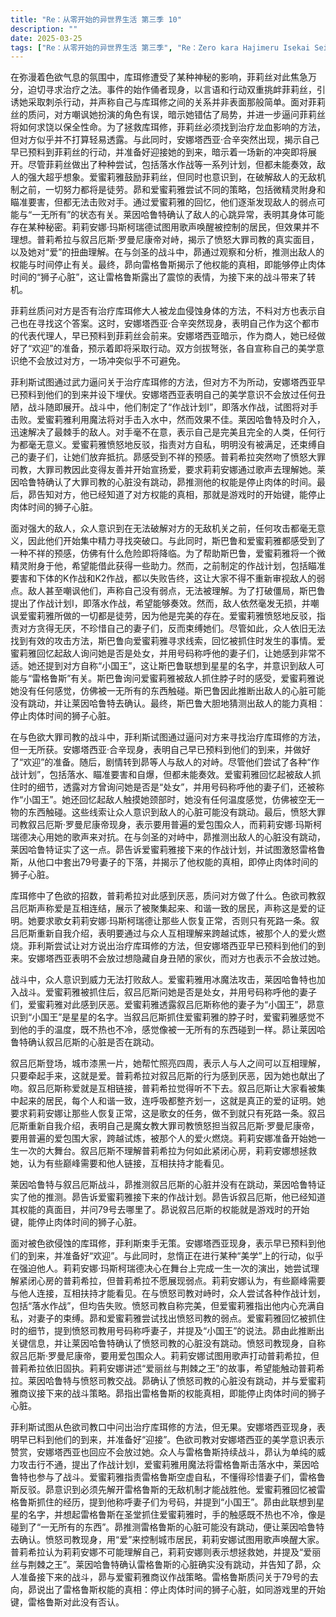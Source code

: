 ```yaml
---
title: "Re：从零开始的异世界生活 第三季 10"
description: ""
date: 2025-03-25
tags: ["Re：从零开始的异世界生活 第三季", "Re：Zero kara Hajimeru Isekai Seikatsu 3rd Season", "202410"]
---
```


在弥漫着色欲气息的氛围中，库珥修遭受了某种神秘的影响，菲莉丝对此焦急万分，迫切寻求治疗之法。事件的始作俑者现身，以言语和行动双重挑衅菲莉丝，引诱她采取刺杀行动，并声称自己与库珥修之间的关系并非表面那般简单。面对菲莉丝的质问，对方嘲讽她扮演的角色有误，暗示她错估了局势，并进一步逼问菲莉丝将如何求饶以保全性命。为了拯救库珥修，菲莉丝必须找到治疗龙血影响的方法，但对方似乎并不打算轻易透露。与此同时，安娜塔西亚·合辛突然出现，揭示自己早已预料到菲莉丝的行动，并准备好迎接她的到来，暗示着一场新的冲突即将展开。尽管菲莉丝做出了种种尝试，包括落水作战等一系列计划，但都未能奏效，敌人的强大超乎想象。爱蜜莉雅鼓励菲莉丝，但同时也意识到，在破解敌人的无敌机制之前，一切努力都将是徒劳。昴和爱蜜莉雅尝试不同的策略，包括微精灵附身和瞄准要害，但都无法击败对手。通过爱蜜莉雅的回忆，他们逐渐发现敌人的弱点可能与“一无所有”的状态有关。莱因哈鲁特确认了敌人的心跳异常，表明其身体可能存在某种秘密。莉莉安娜·玛斯柯瑞德试图用歌声唤醒被控制的居民，但效果并不理想。普莉希拉与叙吕厄斯·罗曼尼康帝对峙，揭示了愤怒大罪司教的真实面目，以及她对“爱”的扭曲理解。在与剑圣的战斗中，昴通过观察和分析，推测出敌人的权能与时间停止有关。最终，昴向雷格鲁斯揭示了他权能的真相，即能够停止肉体时间的“狮子心脏”，这让雷格鲁斯露出了震惊的表情，为接下来的战斗带来了转机。

菲莉丝质问对方是否有治疗库珥修大人被龙血侵蚀身体的方法，不料对方也表示自己也在寻找这个答案。这时，安娜塔西亚·合辛突然现身，表明自己作为这个都市的代表代理人，早已预料到菲莉丝会前来。安娜塔西亚暗示，作为商人，她已经做好了“欢迎”的准备，预示着即将采取行动。双方剑拔弩张，各自宣称自己的美学意识绝不会放过对方，一场冲突似乎不可避免。

菲利斯试图通过武力逼问关于治疗库珥修的方法，但对方不为所动，安娜塔西亚早已预料到他们的到来并设下埋伏。安娜塔西亚表明自己的美学意识不会放过任何丑陋，战斗随即展开。战斗中，他们制定了“作战计划I”，即落水作战，试图将对手击败。爱蜜莉雅利用魔法将对手击入水中，然而效果不佳。莱因哈鲁特及时介入，迅速解决了最棘手的敌人。对手毫不在意，表示自己是完美且完全的人类，任何行为都毫无意义。爱蜜莉雅愤怒地反驳，指责对方自私，明明没有被满足，还束缚自己的妻子们，让她们放弃抵抗。昴感受到不祥的预感。普莉希拉突然吻了愤怒大罪司教，大罪司教因此变得友善并开始宣扬爱，要求莉莉安娜通过歌声去理解她。莱因哈鲁特确认了大罪司教的心脏没有跳动，昴推测他的权能是停止肉体的时间。最后，昴告知对方，他已经知道了对方权能的真相，那就是游戏时的开始键，能停止肉体时间的狮子心脏。

面对强大的敌人，众人意识到在无法破解对方的无敌机关之前，任何攻击都毫无意义，因此他们开始集中精力寻找突破口。与此同时，斯巴鲁和爱蜜莉雅都感受到了一种不祥的预感，仿佛有什么危险即将降临。为了帮助斯巴鲁，爱蜜莉雅将一个微精灵附身于他，希望能借此获得一些助力。然而，之前制定的作战计划，包括瞄准要害和下体的K作战和K2作战，都以失败告终，这让大家不得不重新审视敌人的弱点。敌人甚至嘲讽他们，声称自己没有弱点，无法被理解。为了打破僵局，斯巴鲁提出了作战计划I，即落水作战，希望能够奏效。然而，敌人依然毫发无损，并嘲讽爱蜜莉雅所做的一切都是徒劳，因为他是完美的存在。爱蜜莉雅愤怒地反驳，指责对方贪得无厌，不珍惜自己的妻子们，反而束缚她们。尽管如此，众人依旧无法找到有效的攻击方法，斯巴鲁向爱蜜莉雅寻求线索，回忆被抓住时发生的事情。爱蜜莉雅回忆起敌人询问她是否是处女，并用号码称呼他的妻子们，让她感到非常不适。她还提到对方自称“小国王”，这让斯巴鲁联想到星星的名字，并意识到敌人可能与“雷格鲁斯”有关。斯巴鲁询问爱蜜莉雅被敌人抓住脖子时的感受，爱蜜莉雅说她没有任何感觉，仿佛被一无所有的东西触碰。斯巴鲁因此推断出敌人的心脏可能没有跳动，并让莱因哈鲁特去确认。最终，斯巴鲁大胆地猜测出敌人的能力真相：停止肉体时间的狮子心脏。

在与色欲大罪司教的战斗中，菲利斯试图通过逼问对方来寻找治疗库珥修的方法，但一无所获。安娜塔西亚·合辛现身，表明自己早已预料到他们的到来，并做好了“欢迎”的准备。随后，剧情转到昴等人与敌人的对峙。尽管他们尝试了各种“作战计划”，包括落水、瞄准要害和自爆，但都未能奏效。爱蜜莉雅回忆起被敌人抓住时的细节，透露对方曾询问她是否是“处女”，并用号码称呼他的妻子们，还被称作“小国王”。她还回忆起敌人触摸她颈部时，她没有任何温度感觉，仿佛被空无一物的东西触碰。这些线索让众人意识到敌人的心脏可能没有跳动。最后，愤怒大罪司教叙吕厄斯·罗曼尼康帝现身，表示要用普遍的爱包围众人，而莉莉安娜·玛斯柯瑞德决心用她的歌声来对抗。在与剑圣的对峙中，昴推测出敌人的心脏没有跳动，莱因哈鲁特证实了这一点。昴告诉爱蜜莉雅接下来的作战计划，并试图激怒雷格鲁斯，从他口中套出79号妻子的下落，并揭示了他权能的真相，即停止肉体时间的狮子心脏。

库珥修中了色欲的招数，普莉希拉对此感到厌恶，质问对方做了什么。色欲司教叙吕厄斯声称爱是互相连结，展示了被聚集起来、和谐一致的居民，声称这是爱的证明。她要求歌女莉莉安娜·玛斯柯瑞德让那些人恢复正常，否则只有死路一条。叙吕厄斯重新自我介绍，表明要通过与众人互相理解来跨越试炼，被那个人的爱火燃烧。菲利斯尝试让对方说出治疗库珥修的方法，但安娜塔西亚早已预料到他们的到来。安娜塔西亚表明不会放过想隐藏自身丑陋的家伙，而对方也表示不会放过她。

战斗中，众人意识到威力无法打败敌人。爱蜜莉雅用冰魔法攻击，莱因哈鲁特也加入战斗。爱蜜莉雅被抓住后，叙吕厄斯问她是否是处女，并用号码称呼他的妻子们，爱蜜莉雅对此感到厌恶。爱蜜莉雅透露叙吕厄斯称他的妻子为“小国王”，昴意识到“小国王”是星星的名字。当叙吕厄斯抓住爱蜜莉雅的脖子时，爱蜜莉雅感觉不到他的手的温度，既不热也不冷，感觉像被一无所有的东西碰到一样。昴让莱因哈鲁特确认叙吕厄斯的心脏是否在跳动。

叙吕厄斯登场，城市漆黑一片，她帮忙照亮四周，表示人与人之间可以互相理解，只要牵起手来，这就是爱。普莉希拉对叙吕厄斯的行为感到厌恶，因为她也献出了吻。叙吕厄斯称爱就是互相链接，普莉希拉觉得听不下去。叙吕厄斯让大家看被集中起来的居民，每个人和谐一致，连呼吸都整齐划一，这就是真正的爱的证明。她要求莉莉安娜让那些人恢复正常，这是歌女的任务，做不到就只有死路一条。叙吕厄斯重新自我介绍，表明自己是魔女教大罪司教愤怒担当叙吕厄斯·罗曼尼康帝，要用普遍的爱包围大家，跨越试炼，被那个人的爱火燃烧。莉莉安娜准备开始她一生一次的大舞台。叙吕厄斯不理解普莉希拉为何如此紧闭心房，莉莉安娜想拯救她，认为有些巅峰需要和他人链接，互相扶持才能看见。

莱因哈鲁特与叙吕厄斯战斗，昴推测叙吕厄斯的心脏并没有在跳动，莱因哈鲁特证实了他的推测。昴告诉爱蜜莉雅接下来的作战计划。昴告诉叙吕厄斯，他已经知道其权能的真面目，并问79号去哪里了。昴说叙吕厄斯的权能就是游戏时的开始键，能停止肉体时间的狮子心脏。

面对被色欲侵蚀的库珥修，菲利斯束手无策。安娜塔西亚现身，表示早已预料到他们的到来，并准备好“欢迎”。与此同时，怠惰正在进行某种“美学”上的行动，似乎在强迫他人。莉莉安娜·玛斯柯瑞德决心在舞台上完成一生一次的演出，她尝试理解紧闭心房的普莉希拉，但普莉希拉不愿展现弱点。莉莉安娜认为，有些巅峰需要与他人连接，互相扶持才能看见。在与愤怒司教对峙时，众人尝试各种作战计划，包括“落水作战”，但均告失败。愤怒司教自称完美，但爱蜜莉雅指出他内心充满自私，对妻子的束缚。昴和爱蜜莉雅尝试找出愤怒司教的弱点。爱蜜莉雅回忆被抓住时的细节，提到愤怒司教用号码称呼妻子，并提及“小国王”的说法。昴由此推断出关键信息，并让莱因哈鲁特确认了愤怒司教的心脏没有跳动。愤怒司教现身，自称叙吕厄斯·罗曼尼康帝，要用爱包围众人。莉莉安娜试图用歌声打动普莉希拉，但普莉希拉依旧固执。莉莉安娜讲述“爱丽丝与荆棘之王”的故事，希望能触动普莉希拉。莱因哈鲁特与愤怒司教交战。昴确认了愤怒司教的心脏没有跳动，并与爱蜜莉雅商议接下来的战斗策略。昴指出雷格鲁斯的权能真相，即能停止肉体时间的狮子心脏。

菲利斯试图从色欲司教口中问出治疗库珥修的方法，但无果。安娜塔西亚现身，表明早已料到他们的到来，并准备好“迎接”。色欲司教对安娜塔西亚的美学意识表示赞赏，安娜塔西亚也回应不会放过她。众人与雷格鲁斯持续战斗，昴认为单纯的威力攻击行不通，提出了作战计划I，爱蜜莉雅用魔法将雷格鲁斯击落水中，莱因哈鲁特也参与了战斗。爱蜜莉雅指责雷格鲁斯空虚自私，不懂得珍惜妻子们，雷格鲁斯反驳。昴意识到必须先解开雷格鲁斯的无敌机制才能战胜他。爱蜜莉雅回忆被雷格鲁斯抓住的经历，提到他称呼妻子们为号码，并提到“小国王”。昴由此联想到星星的名字，并想起雷格鲁斯在圣堂抓住爱蜜莉雅时，手的触感既不热也不冷，像是碰到了“一无所有的东西”。昴推测雷格鲁斯的心脏可能没有跳动，便让莱因哈鲁特去确认。愤怒司教现身，用“爱”来控制城市居民，莉莉安娜试图用歌声唤醒大家。普莉希拉认为莉莉安娜不可能理解自己，莉莉安娜则表示想拯救她，并提及“爱丽丝与荆棘之王”。莱因哈鲁特确认雷格鲁斯的心脏确实没有跳动，并告知了昴，众人准备接下来的战斗，昴与爱蜜莉雅商议作战策略。雷格鲁斯质问关于79号的去向，昴说出了雷格鲁斯权能的真相：停止肉体时间的狮子心脏，如同游戏里的开始键，雷格鲁斯对此没有否认。